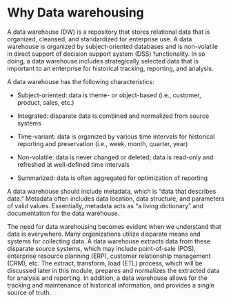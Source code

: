 # Why Data warehousing

A data warehouse (DW) is a repository that stores relational data that is organized, cleansed, and standardized for enterprise use. A data warehouse is organized by subject-oriented databases and is non-volatile in direct support of decision support system (DSS) functionality. In so doing, a data warehouse includes strategically selected data that is important to an enterprise for historical tracking, reporting, and analysis.

A data warehouse has the following characteristics:

* Subject-oriented: data is theme- or object-based (i.e., customer, product, sales, etc.)

* Integrated: disparate data is combined and normalized from source systems

* Time-variant: data is organized by various time intervals for historical reporting and preservation (i.e., week, month, quarter, year)

* Non-volatile: data is never changed or deleted; data is read-only and refreshed at well-defined time intervals

* Summarized: data is often aggregated for optimization of reporting

A data warehouse should include metadata, which is “data that describes data.” Metadata often includes data location, data structure, and parameters of valid values. Essentially, metadata acts as “a living dictionary” and documentation for the data warehouse.

The need for data warehousing becomes evident when we understand that data is everywhere. Many organizations utilize disparate means and systems for collecting data. A data warehouse extracts data from these disparate source systems, which may include point-of-sale (POS), enterprise resource planning (ERP), customer relationship management (CRM), etc. The extract, transform, load (ETL) process, which will be discussed later in this module, prepares and normalizes the extracted data for analysis and reporting. In addition, a data warehouse allows for the tracking and maintenance of historical information, and provides a single source of truth.